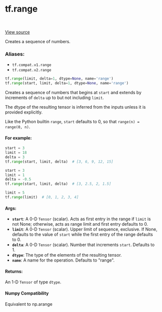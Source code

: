 <div itemscope itemtype="http://developers.google.com/ReferenceObject">
<meta itemprop="name" content="tf.range" />
<meta itemprop="path" content="Stable" />
</div>

# tf.range

<!-- Insert buttons -->

<table class="tfo-notebook-buttons tfo-api" align="left">
</table>

<a target="_blank" href="/code/stable/tensorflow/python/ops/math_ops.py">View source</a>



<!-- Start diff -->
Creates a sequence of numbers.

### Aliases:

* `tf.compat.v1.range`
* `tf.compat.v2.range`


``` python
tf.range(limit, delta=1, dtype=None, name='range')
tf.range(start, limit, delta=1, dtype=None, name='range')
```



<!-- Placeholder for "Used in" -->

Creates a sequence of numbers that begins at `start` and extends by
increments of `delta` up to but not including `limit`.

The dtype of the resulting tensor is inferred from the inputs unless
it is provided explicitly.

Like the Python builtin `range`, `start` defaults to 0, so that
`range(n) = range(0, n)`.

#### For example:



```python
start = 3
limit = 18
delta = 3
tf.range(start, limit, delta)  # [3, 6, 9, 12, 15]

start = 3
limit = 1
delta = -0.5
tf.range(start, limit, delta)  # [3, 2.5, 2, 1.5]

limit = 5
tf.range(limit)  # [0, 1, 2, 3, 4]
```

#### Args:


* <b>`start`</b>: A 0-D `Tensor` (scalar). Acts as first entry in the range if `limit`
  is not None; otherwise, acts as range limit and first entry defaults to 0.
* <b>`limit`</b>: A 0-D `Tensor` (scalar). Upper limit of sequence, exclusive. If None,
  defaults to the value of `start` while the first entry of the range
  defaults to 0.
* <b>`delta`</b>: A 0-D `Tensor` (scalar). Number that increments `start`. Defaults to
  1.
* <b>`dtype`</b>: The type of the elements of the resulting tensor.
* <b>`name`</b>: A name for the operation. Defaults to "range".


#### Returns:

An 1-D `Tensor` of type `dtype`.




#### Numpy Compatibility
Equivalent to np.arange

